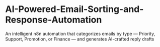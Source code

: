 # AI-Powered-Email-Sorting-and-Response-Automation
An intelligent n8n automation that categorizes emails by type — Priority, Support, Promotion, or Finance — and generates AI-crafted reply drafts
